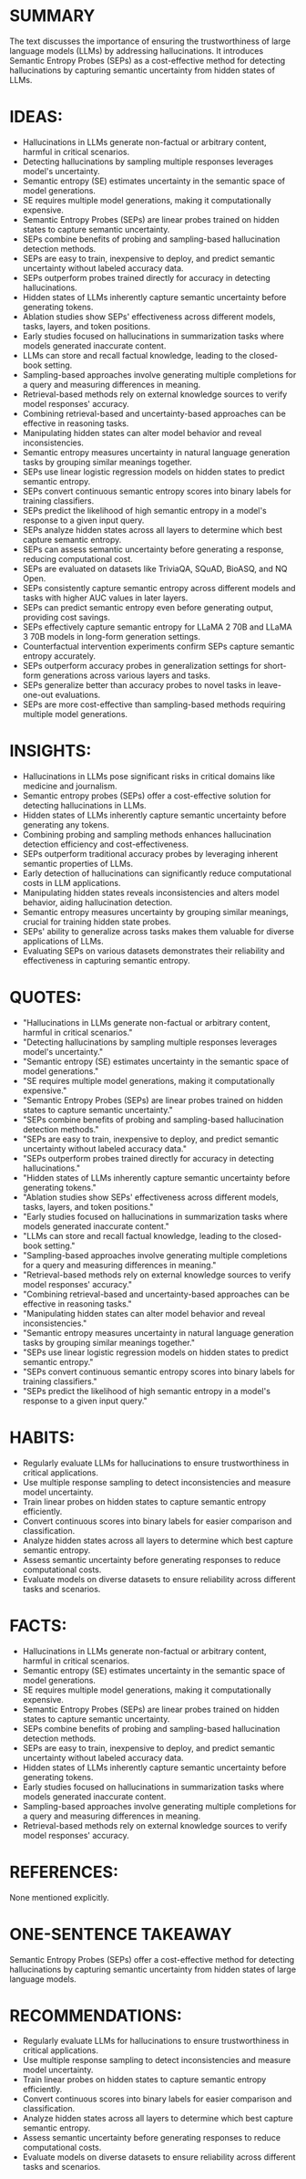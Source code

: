 # SUMMARY
The text discusses the importance of ensuring the trustworthiness of large language models (LLMs) by addressing hallucinations. It introduces Semantic Entropy Probes (SEPs) as a cost-effective method for detecting hallucinations by capturing semantic uncertainty from hidden states of LLMs.

# IDEAS:
- Hallucinations in LLMs generate non-factual or arbitrary content, harmful in critical scenarios.
- Detecting hallucinations by sampling multiple responses leverages model's uncertainty.
- Semantic entropy (SE) estimates uncertainty in the semantic space of model generations.
- SE requires multiple model generations, making it computationally expensive.
- Semantic Entropy Probes (SEPs) are linear probes trained on hidden states to capture semantic uncertainty.
- SEPs combine benefits of probing and sampling-based hallucination detection methods.
- SEPs are easy to train, inexpensive to deploy, and predict semantic uncertainty without labeled accuracy data.
- SEPs outperform probes trained directly for accuracy in detecting hallucinations.
- Hidden states of LLMs inherently capture semantic uncertainty before generating tokens.
- Ablation studies show SEPs' effectiveness across different models, tasks, layers, and token positions.
- Early studies focused on hallucinations in summarization tasks where models generated inaccurate content.
- LLMs can store and recall factual knowledge, leading to the closed-book setting.
- Sampling-based approaches involve generating multiple completions for a query and measuring differences in meaning.
- Retrieval-based methods rely on external knowledge sources to verify model responses' accuracy.
- Combining retrieval-based and uncertainty-based approaches can be effective in reasoning tasks.
- Manipulating hidden states can alter model behavior and reveal inconsistencies.
- Semantic entropy measures uncertainty in natural language generation tasks by grouping similar meanings together.
- SEPs use linear logistic regression models on hidden states to predict semantic entropy.
- SEPs convert continuous semantic entropy scores into binary labels for training classifiers.
- SEPs predict the likelihood of high semantic entropy in a model's response to a given input query.
- SEPs analyze hidden states across all layers to determine which best capture semantic entropy.
- SEPs can assess semantic uncertainty before generating a response, reducing computational cost.
- SEPs are evaluated on datasets like TriviaQA, SQuAD, BioASQ, and NQ Open.
- SEPs consistently capture semantic entropy across different models and tasks with higher AUC values in later layers.
- SEPs can predict semantic entropy even before generating output, providing cost savings.
- SEPs effectively capture semantic entropy for LLaMA 2 70B and LLaMA 3 70B models in long-form generation settings.
- Counterfactual intervention experiments confirm SEPs capture semantic entropy accurately.
- SEPs outperform accuracy probes in generalization settings for short-form generations across various layers and tasks.
- SEPs generalize better than accuracy probes to novel tasks in leave-one-out evaluations.
- SEPs are more cost-effective than sampling-based methods requiring multiple model generations.

# INSIGHTS:
- Hallucinations in LLMs pose significant risks in critical domains like medicine and journalism.
- Semantic entropy probes (SEPs) offer a cost-effective solution for detecting hallucinations in LLMs.
- Hidden states of LLMs inherently capture semantic uncertainty before generating any tokens.
- Combining probing and sampling methods enhances hallucination detection efficiency and cost-effectiveness.
- SEPs outperform traditional accuracy probes by leveraging inherent semantic properties of LLMs.
- Early detection of hallucinations can significantly reduce computational costs in LLM applications.
- Manipulating hidden states reveals inconsistencies and alters model behavior, aiding hallucination detection.
- Semantic entropy measures uncertainty by grouping similar meanings, crucial for training hidden state probes.
- SEPs' ability to generalize across tasks makes them valuable for diverse applications of LLMs.
- Evaluating SEPs on various datasets demonstrates their reliability and effectiveness in capturing semantic entropy.

# QUOTES:
- "Hallucinations in LLMs generate non-factual or arbitrary content, harmful in critical scenarios."
- "Detecting hallucinations by sampling multiple responses leverages model's uncertainty."
- "Semantic entropy (SE) estimates uncertainty in the semantic space of model generations."
- "SE requires multiple model generations, making it computationally expensive."
- "Semantic Entropy Probes (SEPs) are linear probes trained on hidden states to capture semantic uncertainty."
- "SEPs combine benefits of probing and sampling-based hallucination detection methods."
- "SEPs are easy to train, inexpensive to deploy, and predict semantic uncertainty without labeled accuracy data."
- "SEPs outperform probes trained directly for accuracy in detecting hallucinations."
- "Hidden states of LLMs inherently capture semantic uncertainty before generating tokens."
- "Ablation studies show SEPs' effectiveness across different models, tasks, layers, and token positions."
- "Early studies focused on hallucinations in summarization tasks where models generated inaccurate content."
- "LLMs can store and recall factual knowledge, leading to the closed-book setting."
- "Sampling-based approaches involve generating multiple completions for a query and measuring differences in meaning."
- "Retrieval-based methods rely on external knowledge sources to verify model responses' accuracy."
- "Combining retrieval-based and uncertainty-based approaches can be effective in reasoning tasks."
- "Manipulating hidden states can alter model behavior and reveal inconsistencies."
- "Semantic entropy measures uncertainty in natural language generation tasks by grouping similar meanings together."
- "SEPs use linear logistic regression models on hidden states to predict semantic entropy."
- "SEPs convert continuous semantic entropy scores into binary labels for training classifiers."
- "SEPs predict the likelihood of high semantic entropy in a model's response to a given input query."

# HABITS:
- Regularly evaluate LLMs for hallucinations to ensure trustworthiness in critical applications.
- Use multiple response sampling to detect inconsistencies and measure model uncertainty.
- Train linear probes on hidden states to capture semantic entropy efficiently.
- Convert continuous scores into binary labels for easier comparison and classification.
- Analyze hidden states across all layers to determine which best capture semantic entropy.
- Assess semantic uncertainty before generating responses to reduce computational costs.
- Evaluate models on diverse datasets to ensure reliability across different tasks and scenarios.

# FACTS:
- Hallucinations in LLMs generate non-factual or arbitrary content, harmful in critical scenarios.
- Semantic entropy (SE) estimates uncertainty in the semantic space of model generations.
- SE requires multiple model generations, making it computationally expensive.
- Semantic Entropy Probes (SEPs) are linear probes trained on hidden states to capture semantic uncertainty.
- SEPs combine benefits of probing and sampling-based hallucination detection methods.
- SEPs are easy to train, inexpensive to deploy, and predict semantic uncertainty without labeled accuracy data.
- Hidden states of LLMs inherently capture semantic uncertainty before generating tokens.
- Early studies focused on hallucinations in summarization tasks where models generated inaccurate content.
- Sampling-based approaches involve generating multiple completions for a query and measuring differences in meaning.
- Retrieval-based methods rely on external knowledge sources to verify model responses' accuracy.

# REFERENCES:
None mentioned explicitly.

# ONE-SENTENCE TAKEAWAY
Semantic Entropy Probes (SEPs) offer a cost-effective method for detecting hallucinations by capturing semantic uncertainty from hidden states of large language models.

# RECOMMENDATIONS:
- Regularly evaluate LLMs for hallucinations to ensure trustworthiness in critical applications.
- Use multiple response sampling to detect inconsistencies and measure model uncertainty.
- Train linear probes on hidden states to capture semantic entropy efficiently.
- Convert continuous scores into binary labels for easier comparison and classification.
- Analyze hidden states across all layers to determine which best capture semantic entropy.
- Assess semantic uncertainty before generating responses to reduce computational costs.
- Evaluate models on diverse datasets to ensure reliability across different tasks and scenarios.